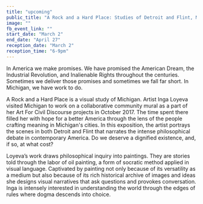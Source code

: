 ```yaml
---
title: "upcoming"
public_title: "A Rock and a Hard Place: Studies of Detroit and Flint, MI"
image: ""
fb_event_link: ""
start_date: "March 2"
end_date: "April 27"
reception_date: "March 2"
reception_time: "6-9pm"
---
```

In America we make promises. We have promised the American Dream, the Industrial Revolution, and Inalienable Rights throughout the centuries. Sometimes we deliver those promises and sometimes we fall far short. In Michigan, we have work to do.

A Rock and a Hard Place is a visual study of Michigan. Artist Inga Loyeva visited Michigan to work on a collaborative community mural as a part of her Art For Civil Discourse projects in October 2017. The time spent there filled her with hope for a better America through the lens of the people crafting meaning in Michigan's cities. In this exposition, the artist portrays the scenes in both Detroit and Flint that narrates the intense philosophical debate in contemporary America. Do we deserve a dignified existence, and, if so, at what cost?

Loyeva’s work draws philosophical inquiry into paintings. They are stories told through the labor of oil painting, a form of socratic method applied in visual language. Captivated by painting not only because of its versatility as a medium but also because of its rich historical archive of images and ideas she designs visual narratives that ask questions and provokes conversation. Inga is intensely interested in understanding the world through the edges of rules where dogma descends into choice.
